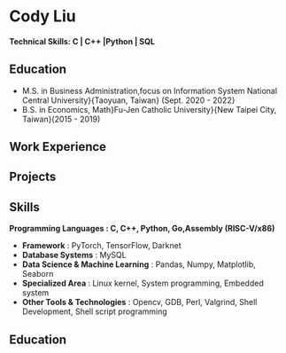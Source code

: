 # Cody Liu
#### Technical Skills: C | C++ |Python | SQL
## Education
- M.S. in Business Administration,focus on Information System National Central University}{Taoyuan, Taiwan} (Sept. 2020 - 2022}
- B.S. in Economics, Math}Fu-Jen Catholic University}{New Taipei City, Taiwan}(2015 - 2019) 

## Work Experience

## Projects

## Skills 
**Programming Languages : C, C++, Python, Go,Assembly (RISC-V/x86)**
- **Framework** : PyTorch, TensorFlow, Darknet
- **Database Systems** : MySQL
- **Data Science & Machine Learning** : Pandas, Numpy, Matplotlib, Seaborn
- **Specialized Area** : Linux kernel, System programming, Embedded system
- **Other Tools & Technologies** : Opencv, GDB, Perl, Valgrind, Shell Development, Shell script programming
## Education
